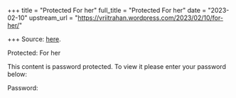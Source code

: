 +++
title = "Protected For her"
full_title = "Protected For her"
date = "2023-02-10"
upstream_url = "https://vriitrahan.wordpress.com/2023/02/10/for-her/"

+++
Source: [here](https://vriitrahan.wordpress.com/2023/02/10/for-her/).

Protected: For her

This content is password protected. To view it please enter your password below:

Password:
